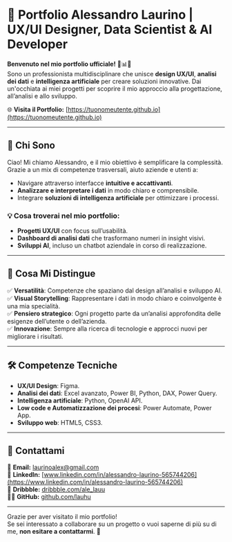 # 🌟 Portfolio Alessandro Laurino | UX/UI Designer, Data Scientist & AI Developer

**Benvenuto nel mio portfolio ufficiale!** 🎨📊🤖  
Sono un professionista multidisciplinare che unisce **design UX/UI**, **analisi dei dati** e **intelligenza artificiale** per creare soluzioni innovative. Dai un'occhiata ai miei progetti per scoprire il mio approccio alla progettazione, all’analisi e allo sviluppo.

🌐 **Visita il Portfolio:** [https://tuonomeutente.github.io](https://tuonomeutente.github.io)

---

## 👋 Chi Sono
Ciao! Mi chiamo Alessandro, e il mio obiettivo è semplificare la complessità.  
Grazie a un mix di competenze trasversali, aiuto aziende e utenti a:
- Navigare attraverso interfacce **intuitive e accattivanti**.
- **Analizzare e interpretare i dati** in modo chiaro e comprensibile.
- Integrare **soluzioni di intelligenza artificiale** per ottimizzare i processi.

### 💡 Cosa troverai nel mio portfolio:
- **Progetti UX/UI** con focus sull’usabilità.
- **Dashboard di analisi dati** che trasformano numeri in insight visivi.
- **Sviluppi AI**, incluso un chatbot aziendale in corso di realizzazione.

---

## 🚀 Cosa Mi Distingue
✅ **Versatilità**: Competenze che spaziano dal design all’analisi e sviluppo AI.  
✅ **Visual Storytelling**: Rappresentare i dati in modo chiaro e coinvolgente è una mia specialità.  
✅ **Pensiero strategico**: Ogni progetto parte da un’analisi approfondita delle esigenze dell’utente o dell’azienda.  
✅ **Innovazione**: Sempre alla ricerca di tecnologie e approcci nuovi per migliorare i risultati.

---

## 🛠️ Competenze Tecniche
- **UX/UI Design**: Figma.  
- **Analisi dei dati**: Excel avanzato, Power BI, Python, DAX, Power Query.
- **Intelligenza artificiale**: Python, OpenAI API.
- **Low code e Automatizzazione dei procesi**: Power Automate, Power App.
- **Sviluppo web**: HTML5, CSS3.

---

## 🤝 Contattami
💌 **Email:** [laurinoalex@gmail.com](mailtolaurinoalex@gmail.com)  
🔗 **LinkedIn:** [www.linkedin.com/in/alessandro-laurino-565744206](https://www.linkedin.com/in/alessandro-laurino-565744206)  
📸 **Dribbble:** [dribbble.com/ale_lauu](https://dribbble.com/ale_lauu)  
🧑‍💻 **GitHub:** [github.com/lauhu](https://github.com/lauhu)

---

Grazie per aver visitato il mio portfolio!  
Se sei interessato a collaborare su un progetto o vuoi saperne di più su di me, **non esitare a contattarmi**. 🚀
